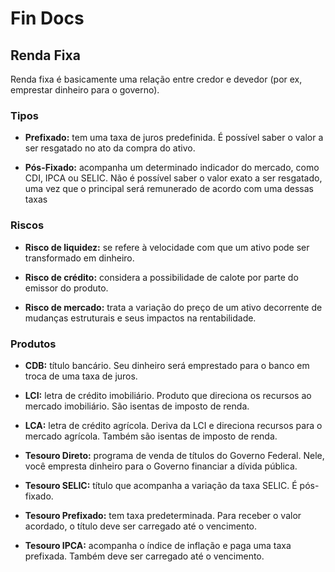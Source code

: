 # Fin Docs

## Renda Fixa

Renda fixa é basicamente uma relação entre credor e devedor (por ex, emprestar dinheiro para o governo).

### Tipos
- **Prefixado:** tem uma taxa de juros predefinida. É
possível saber o valor a ser resgatado no ato da
compra do ativo.

- **Pós-Fixado:** acompanha um determinado indicador
do mercado, como CDI, IPCA ou SELIC. Não é possível
saber o valor exato a ser resgatado, uma vez que o
principal será remunerado de acordo com uma
dessas taxas

### Riscos

- **Risco de liquidez:** se refere à velocidade com que
um ativo pode ser transformado em dinheiro.

- **Risco de crédito:** considera a possibilidade de calote
por parte do emissor do produto.

- **Risco de mercado:** trata a variação do preço de um
ativo decorrente de mudanças estruturais e seus
impactos na rentabilidade.

### Produtos

- **CDB:** título bancário. Seu dinheiro será emprestado
para o banco em troca de uma taxa de juros.

- **LCI:** letra de crédito imobiliário. Produto que
direciona os recursos ao mercado imobiliário. São
isentas de imposto de renda.

- **LCA:** letra de crédito agrícola. Deriva da LCI e
direciona recursos para o mercado agrícola. Também
são isentas de imposto de renda.

- **Tesouro Direto:** programa de venda de títulos do
Governo Federal. Nele, você empresta dinheiro para
o Governo financiar a dívida pública.

- **Tesouro SELIC:** título que acompanha a variação da
taxa SELIC. É pós-fixado.

- **Tesouro Prefixado:** tem taxa predeterminada. Para
receber o valor acordado, o título deve ser carregado
até o vencimento.

- **Tesouro IPCA:** acompanha o índice de inflação e paga
uma taxa prefixada. Também deve ser carregado até
o vencimento.